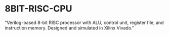 # 8BIT-RISC-CPU
“Verilog-based 8-bit RISC processor with ALU, control unit, register file, and instruction memory. Designed and simulated in Xilinx Vivado.”
